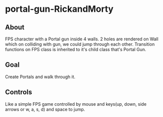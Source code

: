 # portal-gun-RickandMorty

## About
FPS character with a Portal gun inside 4 walls. 2 holes are rendered on Wall which on colliding with gun, we could jump through each other. Transition functions on FPS class is inherited to it's child class that's Portal Gun.

## Goal
Create Portals and walk through it.

## Controls
Like a simple FPS game controlled by mouse and keys(up, down, side arrows or w, a, s, d) and space to jump.
